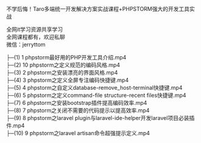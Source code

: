 不学后悔！Taro多端统一开发解决方案实战课程+PHPSTORM强大的开发工具实战

全网it学习资源共享学习<br>全网课程都有，欢迎私聊<br>微信：jerryttom<br>

├─(1) 1 phpstorm最好用的PHP开发工具介绍.mp4<br> ├─(2) 10 phpstorm之定义规范的编码风格.mp4<br> ├─(3) 2 phpstorm之安装漂亮的界面风格.mp4<br> ├─(4) 3 phpstorm之定义全屏专注编码快捷键.mp4<br> ├─(5) 4 phpstorm之自定义database-remove_host-terminal快捷键.mp4<br> ├─(6) 5 phpstorm之定义command-file structure-recent files快捷键.mp4<br> ├─(7) 6 phpstorm之安装bootstrap插件提高编码效率.mp4<br> ├─(8) 7 phpstorm之关闭不需要的代码提示以提高效率.mp4<br> ├─(9) 8 phpstorm之laravel plugin与laravel-ide-helper开发laravel项目必装插件.mp4<br> ├─(10) 9 phpstorm之laravel artisan命令超强提示定义.mp4